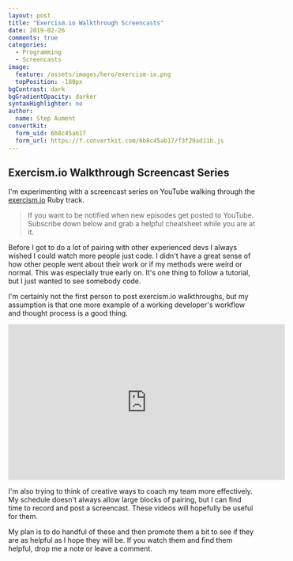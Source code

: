 ```yaml
---
layout: post
title: "Exercism.io Walkthrough Screencasts"
date: 2019-02-26
comments: true
categories:
  - Programming
  - Screencasts
image:
  feature: /assets/images/hero/exercism-io.png
  topPosition: -180px
bgContrast: dark
bgGradientOpacity: darker
syntaxHighlighter: no
author:
  name: Step Aument
convertkit:
  form_uid: 6b8c45ab17
  form_url: https://f.convertkit.com/6b8c45ab17/f3f29ad11b.js
---
```


## Exercism.io Walkthrough Screencast Series

I'm experimenting with a screencast series on YouTube walking through the [exercism.io](https://exercism.io) Ruby track.

> If you want to be notified when new episodes get posted to YouTube. Subscribe down below and grab a helpful cheatsheet while you are at it.

Before I got to do a lot of pairing with other experienced devs I always wished I could watch more people just code. I didn't have a great sense of how other people went about their work or if my methods were weird or normal. This was especially true early on. It's one thing to follow a tutorial, but I just wanted to see somebody code.

I'm certainly not the first person to post exercism.io walkthroughs, but my assumption is that one more example of a working developer's workflow and thought process is a good thing.

<iframe width="560" height="315" src="https://www.youtube.com/embed/videoseries?list=PLJQ6Wm449IcFAoewLSqKYyVn3ODsrcrMj" frameborder="0" allow="accelerometer; autoplay; encrypted-media; gyroscope; picture-in-picture" allowfullscreen></iframe>

I'm also trying to think of creative ways to coach my team more effectively. My schedule doesn't always allow large blocks of pairing, but I can find time to record and post a screencast. These videos will hopefully be useful for them.

My plan is to do handful of these and then promote them a bit to see if they are as helpful as I hope they will be. If you watch them and find them helpful, drop me a note or leave a comment.
